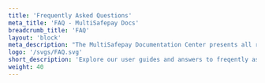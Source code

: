 ```yaml
---
title: 'Frequently Asked Questions'
meta_title: 'FAQ - MultiSafepay Docs'
breadcrumb_title: 'FAQ'
layout: 'block'
meta_description: "The MultiSafepay Documentation Center presents all relevant information about our Plugins and API. You can also find support pages for payment methods, tools and general questions as well as the contact details of our Support and Integration Teams."
logo: '/svgs/FAQ.svg'
short_description: 'Explore our user guides and answers to freqently asked questions.'
weight: 40
---
```

